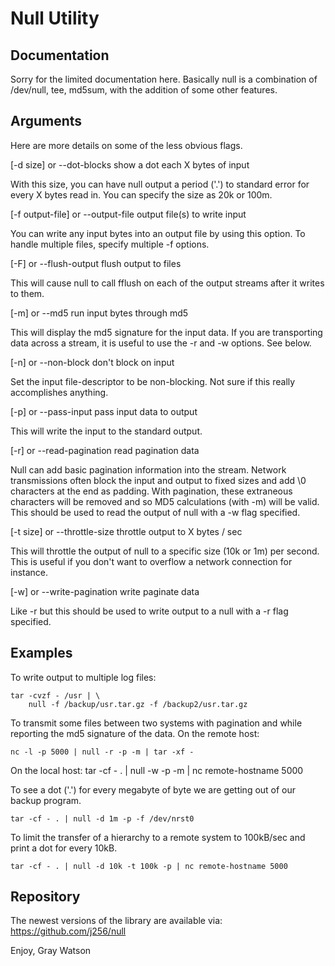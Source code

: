 Null Utility
============

## Documentation

Sorry for the limited documentation here.  Basically null is a
combination of /dev/null, tee, md5sum, with the addition of some other
features.

## Arguments

Here are more details on some of the less obvious flags.

  [-d size]         or --dot-blocks          show a dot each X bytes of input

With this size, you can have null output a period ('.') to standard
error for every X bytes read in.  You can specify the size as 20k or
100m.

  [-f output-file]  or --output-file         output file(s) to write input

You can write any input bytes into an output file by using this
option.  To handle multiple files, specify multiple -f options.

  [-F]              or --flush-output        flush output to files

This will cause null to call fflush on each of the output streams
after it writes to them.

  [-m]              or --md5                 run input bytes through md5

This will display the md5 signature for the input data.  If you are
transporting data across a stream, it is useful to use the -r and -w
options.  See below.

  [-n]              or --non-block           don't block on input

Set the input file-descriptor to be non-blocking.  Not sure if this
really accomplishes anything.

  [-p]              or --pass-input          pass input data to output

This will write the input to the standard output.

  [-r]              or --read-pagination     read pagination data

Null can add basic pagination information into the stream.  Network
transmissions often block the input and output to fixed sizes and add
\0 characters at the end as padding.  With pagination, these
extraneous characters will be removed and so MD5 calculations (with
-m) will be valid.  This should be used to read the output of null
with a -w flag specified.

  [-t size]         or --throttle-size       throttle output to X bytes / sec

This will throttle the output of null to a specific size (10k or 1m)
per second.  This is useful if you don't want to overflow a network
connection for instance.

  [-w]              or --write-pagination    write paginate data

Like -r but this should be used to write output to a null with a -r
flag specified.

## Examples

To write output to multiple log files:

	tar -cvzf - /usr | \
		null -f /backup/usr.tar.gz -f /backup2/usr.tar.gz

To transmit some files between two systems with pagination and while
reporting the md5 signature of the data.  On the remote host:

	nc -l -p 5000 | null -r -p -m | tar -xf -
On the local host:
	tar -cf - . | null -w -p -m | nc remote-hostname 5000

To see a dot ('.') for every megabyte of byte we are getting out of
our backup program.

	tar -cf - . | null -d 1m -p -f /dev/nrst0

To limit the transfer of a hierarchy to a remote system to 100kB/sec
and print a dot for every 10kB.

	tar -cf - . | null -d 10k -t 100k -p | nc remote-hostname 5000

## Repository

The newest versions of the library are available via: https://github.com/j256/null

Enjoy, Gray Watson
